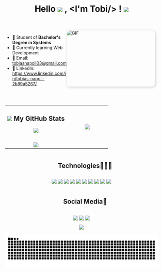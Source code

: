 <h1 align="center">
  𝐇ello
  <a target="_blank">
    <img src="https://github.com/JayantGoel001/JayantGoel001/blob/master/GIF/Earth.gif" width="24px" style="max-width:100%;">
  </a>, &lt;I'm Tobi/&gt; !
  <a target="_blank">
    <img src="https://github.com/JayantGoel001/JayantGoel001/blob/master/GIF/Hi.gif" width="40px" />
  </a>
</h1>

<br/>
<br/>
<a target="_blank">
  <img align="right" height="185" width="290" alt="GIF" src="https://github.com/JayantGoel001/JayantGoel001/blob/master/GIF/code.gif" style="border-radius: 10px; box-shadow: 2px 2px 10px rgba(0,0,0,0.2); margin-right: 10px;">
</a>

- 📑 Student of **Bachelor's Degree in Systems**
- 🌱 Currently learning Web Development
- 📧 Email: tobiasnapoli03@gmail.com
- 💼 LinkedIn: https://www.linkedin.com/in/tobias-napoli-2b89a5267/

<br/>
<br/>

<p align="center">
  <!--- stats (start) -->
<table align="center">
<tr border="none">
<td width="60%" align="center">
  <h2><img src="https://media.giphy.com/media/cj87CxfRtrUifF3Ryk/giphy.gif" height="25"> My GitHub Stats</h2>

  <picture>
    <source media="(prefers-color-scheme: dark)" 
            srcset="https://github-readme-stats.vercel.app/api?username=tobinapoli&theme=dark&show_icons=true&count_private=true">
    <source media="(prefers-color-scheme: light)" 
            srcset="https://github-readme-stats.vercel.app/api?username=tobinapoli&theme=light&show_icons=true&count_private=true">
    <img align="center" src="https://github-readme-stats.vercel.app/api?username=tobinapoli&theme=dark&show_icons=true&count_private=true" style="margin-bottom: 30px;" />
  </picture>

  <br>

  <picture>
    <source media="(prefers-color-scheme: dark)" 
            srcset="https://github-readme-streak-stats.herokuapp.com/?user=tobinapoli&theme=dark">
    <source media="(prefers-color-scheme: light)" 
            srcset="https://github-readme-streak-stats.herokuapp.com/?user=tobinapoli&theme=light">
    <img align="center" src="https://github-readme-streak-stats.herokuapp.com/?user=tobinapoli&theme=dark" />
  </picture>

</td>

<td width="40%" align="center">
  
  <picture>
    <source media="(prefers-color-scheme: dark)" 
            srcset="https://github-readme-stats.vercel.app/api/top-langs/?username=tobinapoli&layout=pie&theme=dark&hide_border=false&no-bg=true&no-frame=true&langs_count=10">
    <source media="(prefers-color-scheme: light)" 
            srcset="https://github-readme-stats.vercel.app/api/top-langs/?username=tobinapoli&layout=pie&theme=light&hide_border=false&no-bg=true&no-frame=true&langs_count=10">
    <img align="center" src="https://github-readme-stats.vercel.app/api/top-langs/?username=tobinapoli&layout=pie&theme=dark&hide_border=false&no-bg=true&no-frame=true&langs_count=10"/>
  </picture>

</td>
</tr>
</table>
<!--- stats (end) -->

<!--h1 without bottom border-->
<div id="user-content-toc">
  <ul align="center">
    <summary><h2 style="display: inline-block">Technologies👨🏻‍💻</h2></summary>
  </ul>
</div>

<!--tech stack icons-->
<p align="center">
    <img src="https://img.shields.io/badge/python-3670A0?style=for-the-badge&logo=python&logoColor=ffdd54" />
    <img src="https://img.shields.io/badge/flask-%23000.svg?style=for-the-badge&logo=flask&logoColor=white" />
    <img src="https://img.shields.io/badge/vuejs-%2335495e.svg?style=for-the-badge&logo=vuedotjs&logoColor=%234FC08D" />
    <img src="https://img.shields.io/badge/html5-%23E34F26.svg?style=for-the-badge&logo=html5&logoColor=white" />
    <img src="https://img.shields.io/badge/css3-%231572B6.svg?style=for-the-badge&logo=css3&logoColor=white" />
    <img src="https://img.shields.io/badge/javascript-%23323330.svg?style=for-the-badge&logo=javascript&logoColor=%23F7DF1E" />
    <img src="https://img.shields.io/badge/rust-%23000000.svg?style=for-the-badge&logo=rust&logoColor=white" />
    <img src="https://img.shields.io/badge/java-%23ED8B00.svg?style=for-the-badge&logo=openjdk&logoColor=white" />
    <img src="https://img.shields.io/badge/mysql-4479A1.svg?style=for-the-badge&logo=mysql&logoColor=white" />
    <img src="https://img.shields.io/badge/postgres-%23316192.svg?style=for-the-badge&logo=postgresql&logoColor=white" />
</p>

<!-- Connect with me -->
<!--h2 without bottom border-->
<div id="user-content-toc">
  <ul align="center">
    <summary><h2 style="display: inline-block">Social Media🤝</h2></summary>
  </ul>
</div>

<!--icons and links-->
<p align="center">
<a href="https://x.com/TobiiNapoli" target="blank"><img align="center" src="https://img.shields.io/badge/X-%23000000.svg?style=for-the-badge&logo=X&logoColor=white"/></a> 
<a href="https://www.instagram.com/tobiinapoli/" target="blank"><img align="center" src="https://img.shields.io/badge/Instagram-%23E4405F.svg?style=for-the-badge&logo=Instagram&logoColor=white" /></a>
<a href="https://discordapp.com/users/tobiinapoli" target="blank"><img align="center" src="https://img.shields.io/badge/Discord-%235865F2.svg?style=for-the-badge&logo=discord&logoColor=white"/></a>  
</p>

<!--profile visit count-->
<div align="center">
  
[![](https://visitcount.itsvg.in/api?id=1010nishant&icon=3&color=6)](https://visitcount.itsvg.in)
  
</div>

<picture>
  <source media="(prefers-color-scheme: dark)" srcset="https://raw.githubusercontent.com/tobinapoli/tobinapoli/output/github-snake-dark.svg" />
  <source media="(prefers-color-scheme: light)" srcset="https://raw.githubusercontent.com/tobinapoli/tobinapoli/output/github-snake.svg" />
  <img alt="github-snake" src="https://raw.githubusercontent.com/tobinapoli/tobinapoli/output/github-snake.svg" />
</picture>

